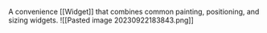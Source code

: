 A convenience [[Widget]] that combines common painting, positioning, and sizing widgets.
![[Pasted image 20230922183843.png]]
